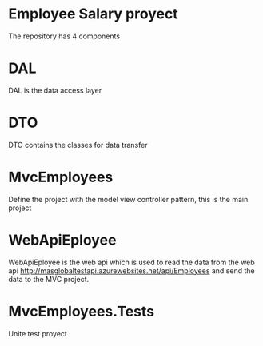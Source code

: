 # Employee Salary proyect

The repository has 4 components

# DAL

DAL is the data access layer

# DTO

DTO contains the classes for data transfer

# MvcEmployees

Define the project with the model view controller pattern, this is the main project

# WebApiEployee

WebApiEployee is the web api which is used to read the data from the web api http://masglobaltestapi.azurewebsites.net/api/Employees and send the data to the MVC project.

# MvcEmployees.Tests

Unite test proyect

